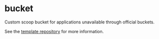 # bucket

Custom scoop bucket for applications unavailable through official buckets.

See the [template repository](https://github.com/ScoopInstaller/BucketTemplate) for more information.
